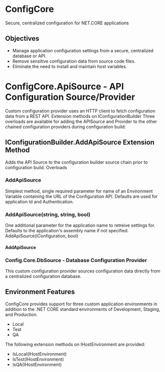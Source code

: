 # ConfigCore
Secure, centralized configuration for NET.CORE applications

## Objectives
* Manage application configuration settings from a secure, centralized database or API.
* Remove sensitive configuration data from source code files.
* Eliminate the need to install and maintain host variables.


# ConfigCore.ApiSource - API Configuration Source/Provider
Custom configuration provider uses an HTTP client to fetch configuration data from a REST API.
Extension methods on IConfigurationBuilder
Three overloads are available for adding the APISource and Provider to the other chained configuration providers during configuration build:
## IConfigurationBuilder.AddApiSource Extension Method
Adds the API Source to the configuration builder source chain prior to configuration build.
 Overloads
 
 ### AddApiSource 
 
  Simplest method, single required parameter for name of an Environment Variable containing the URL of the Configuration API. Defaults are used for application Id and Authentication.
  
 ### AddApiSource(string, string, bool)  
 One additional parameter for the application name to retreive settings for. Defaults to the application's assembly name if not specified.
 AddApiSource(IConfiguration, bool) 

#### AddApiSource
### Config.Core.DbSource - Database Configuration Provider
This custom configuration provider sources configuration data directly from a centralized configuration database.

## Environment Features
ConfigCore provides support for three custom application environments in addition to the .NET CORE standard environments of Development, Staging, and Production. 
* Local
* Test
* QA

The following extension methods on IHostEnvironment are provided:
*	IsLocal(IHostEnvironment)
*	IsTest(IHostEnvironment)
*	IsQA(IHostEnvironment)
